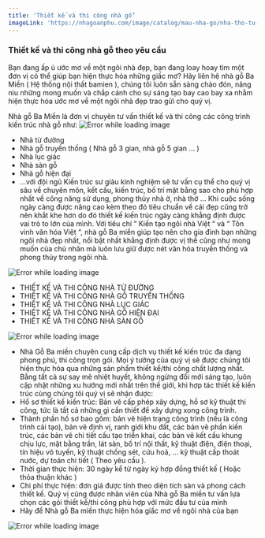 ```yaml
---
title: 'Thiết kế và thi công nhà gỗ'
imageLink: 'https://nhagoanphu.com/image/catalog/mau-nha-go/nha-tho-tu-duong/NTD-01/nha-tu-duong-2.jpg'
---
```


### Thiết kế và thi công nhà gỗ theo yêu cầu

Bạn đang ấp ủ ước mơ về một ngôi nhà đẹp, bạn đang loay hoay tìm một đơn vị có thể giúp bạn hiện thực hóa những giấc mơ? Hãy liên hệ nhà gỗ Ba Miền ( Hệ thống nội thất bamien ), chúng tôi luôn sẵn sàng chào đón, nâng niu những mong muốn và chắp cánh cho sự sáng tạo bay cao bay xa nhằm hiện thực hóa ước mơ về một ngôi nhà đẹp trao gửi cho quý vị.

Nhà gỗ Ba Miền là đơn vị chuyên tư vấn thiết kế và thi công các công trình kiến trúc nhà gỗ như:
![Error while loading image](https://drive.google.com/thumbnail?id=1YllLMUwZ3Ef5kLA4OI8bXFQUJvxv-Ded 'Ảnh minh họa')

-   Nhà từ đường
-   Nhà gỗ truyền thống ( Nhà gỗ 3 gian, nhà gỗ 5 gian … )
-   Nhà lục giác
-   Nhà sàn gỗ
-   Nhà gỗ hiện đại
-   ...với đội ngũ Kiến trúc sư giàu kinh nghiệm sẽ tư vấn cụ thể cho quý vị sâu về chuyên môn, kết cấu, kiến trúc, bố trí mặt bằng sao cho phù hợp nhất về công năng sử dụng, phong thủy nhà ở, nhà thờ …
    Khi cuộc sống ngày càng được nâng cao kèm theo đó tiêu chuẩn về cái đẹp cũng trở nên khắt khe hơn do đó thiết kế kiến trúc ngày càng khẳng định được vai trò to lớn của mình. Với tiêu chí “ Kiến tạo ngôi nhà Việt “ và “ Tôn vinh văn hóa Việt “, nhà gỗ Ba miền giúp tạo nên cho gia đình bạn những ngôi nhà đẹp nhất, nổi bật nhất khẳng định được vị thế cũng như mong muốn của chủ nhân mà luôn lưu giữ được nét văn hóa truyền thống và phong thủy trong ngôi nhà.

![Error while loading image](https://drive.google.com/thumbnail?id=1u818Uzwa9VQHkthTnB1ghpoW7JVOLNwK 'Ảnh minh họa')

-   THIẾT KẾ VÀ THI CÔNG NHÀ TỪ ĐƯỜNG
-   THIẾT KẾ VÀ THI CÔNG NHÀ GỖ TRUYỀN THỐNG
-   THIẾT KẾ VÀ THI CÔNG NHÀ LỤC GIÁC
-   THIẾT KẾ VÀ THI CÔNG NHÀ GỖ HIỆN ĐẠI
-   THIẾT KẾ VÀ THI CÔNG NHÀ SÀN GỖ

![Error while loading image](https://drive.google.com/thumbnail?id=1WCEyzZsqZU4aGobPHs9BJ19US-mwQnjo 'Ảnh minh họa')

-   Nhà Gỗ Ba miền chuyên cung cấp dịch vụ thiết kế kiến trúc đa dạng phong phú, thi công trọn gói. Mọi ý tưởng của quý vị sẽ được chúng tôi hiện thực hóa qua những sản phẩm thiết kế/thi công chất lượng nhất. Bằng tất cả sự say mê nhiệt huyết, không ngừng đổi mới sáng tạo, luôn cập nhật những xu hướng mới nhất trên thế giới, khi hợp tác thiết kế kiến trúc cùng chúng tôi quý vị sẽ nhận được:
-   Hồ sơ thiết kế kiến trúc: Bản vẽ cấp phép xây dựng, hồ sơ kỹ thuật thi công, tức là tất cả những gì cần thiết để xây dựng xong công trình.
-   Thành phần hồ sơ bao gồm: bản vẽ hiện trạng công trình (nếu là công trình cải tạo), bản vẽ định vị, ranh giới khu đất, các bản vẽ phần kiến trúc, các bản vẽ chi tiết cấu tạo triển khai, các bản vẽ kết cấu khung chịu lực, mặt bằng trần, lát sàn, bố trí nội thất, kỹ thuật điện, điện thoại, tín hiệu vô tuyến, kỹ thuật chống sét, cứu hoả, … kỹ thuật cấp thoát nước, dự toán chi tiết ( Theo yêu cầu ).
-   Thời gian thực hiện: 30 ngày kể từ ngày ký hợp đồng thiết kế ( Hoặc thỏa thuận khác )
-   Chi phí thực hiện: đơn giá được tính theo diện tích sàn và phong cách thiết kế. Quý vị cũng được nhân viên của Nhà gỗ Ba miền tư vấn lựa chọn các gói thiết kế/thi công phù hợp với mức đầu tư của mình
-   Hãy để Nhà gỗ Ba miền thực hiện hóa giấc mơ về ngôi nhà của bạn

![Error while loading image](https://drive.google.com/thumbnail?id=1c7-VXfO2-zzP2Q5CDtyYf1sH--et-gmr 'Ảnh minh họa')
